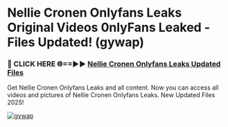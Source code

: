 # Nellie Cronen Onlyfans Leaks Original Videos 0nlyFans Leaked - Files Updated! (gywap)

<h3>🔴 CLICK HERE 🌐==►► <a href="https://tinyurl.com/2wckxsce" rel="nofollow">Nellie Cronen Onlyfans Leaks Updated Files</a></h3>

Get Nellie Cronen Onlyfans Leaks and all content. Now you can access all videos and pictures of Nellie Cronen Onlyfans Leaks. New Updated Files 2025!

[![gywap](https://i.imgur.com/AFduVYN.gif)](https://tinyurl.com/2wckxsce)
